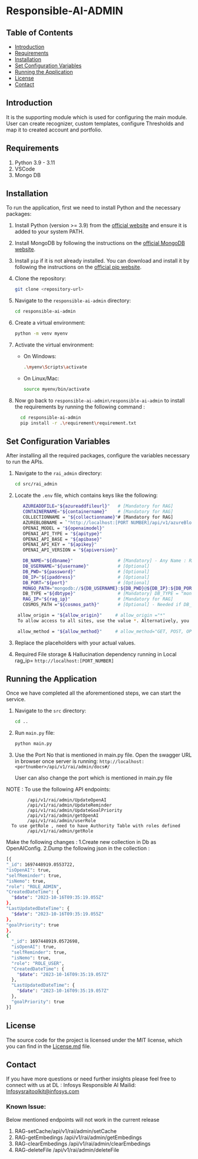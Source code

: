 # Responsible-AI-ADMIN

## Table of Contents

- [Introduction](#introduction)
- [Requirements](#requirements)
- [Installation](#installation)
- [Set Configuration Variables](#set-configuration-variables)
- [Running the Application](#running-the-application)
- [License](#license)
- [Contact](#contact)

## Introduction

It is the supporting module which is used for configuring the main module.
User can create recognizer, custom templates, configure Thresholds and map it to created account and portfolio.
 
## Requirements
1. Python 3.9 - 3.11
2. VSCode
3. Mongo DB
 
## Installation

To run the application, first we need to install Python and the necessary packages:
 
1. Install Python (version >= 3.9) from the [official website](https://www.python.org/downloads/) and ensure it is added to your system PATH.
 
2. Install MongoDB by following the instructions on the [official MongoDB website](https://docs.mongodb.com/manual/installation/).
 
3. Install `pip` if it is not already installed. You can download and install it by following the instructions on the [official pip website](https://pip.pypa.io/en/stable/installation/).

4. Clone the repository:
    ```sh
    git clone <repository-url>
    ```

5. Navigate to the `responsible-ai-admin` directory:
    ```sh
    cd responsible-ai-admin
    ```

6. Create a virtual environment:
    ```sh
    python -m venv myenv
    ```

7. Activate the virtual environment:
    - On Windows:
        ```sh
        .\myenv\Scripts\activate
         ```
 
    - On Linux/Mac:
        ```sh
        source myenv/bin/activate
        ```
8. Now go back to `responsible-ai-admin\responsible-ai-admin` to install the requirements by running the following command : 
   ```sh
     cd responsible-ai-admin
     pip install -r .\requirement\requirement.txt
     ```

## Set Configuration Variables
After installing all the required packages, configure the variables necessary to run the APIs.

1. Navigate to the `rai_admin` directory:
    ```sh
    cd src/rai_admin
    ```
2. Locate the `.env` file, which contains keys like the following:
   ```sh
      AZUREADDFILE="${azureaddfileurl}"   # [Mandatory for RAG]
      CONTAINERNAME="${containername}"    # [Mandatory for RAG]
      COLLECTIONNAME = "${collectionname}"# [Mandatory for RAG]
      AZUREBLOBNAME = `"http://localhost:[PORT NUMBER]/api/v1/azureBlob/getBlob?"`
      OPENAI_MODEL = "${openaimodel}"
      OPENAI_API_TYPE = "${apitype}"
      OPENAI_API_BASE = "${apibase}"
      OPENAI_API_KEY = "${apikey}"
      OPENAI_API_VERSION = "${apiversion}"

      DB_NAME="${dbname}"                 # [Mandatory] - Any Name : RAI_Admin_DB
      DB_USERNAME="${username}"           # [Optional] 
      DB_PWD="${password}"                # [Optional] 
      DB_IP="${ipaddress}"                # [Optional] 
      DB_PORT="${port}"                   # [Optional] 
      MONGO_PATH="mongodb://${DB_USERNAME}:${DB_PWD}@${DB_IP}:${DB_PORT}/"     # [Mandatory] MONGO_PATH = "mongodb://localhost:[PORT NUMBER]/"  - if using DB_TYPE = "mongo" locally. Also, use the port according your local
      DB_TYPE ="${dbtype}"                # [Mandatory] DB_TYPE = "mongo"
      RAG_IP="${rag_ip}"                  # [Mandatory for RAG]
      COSMOS_PATH ="${cosmos_path}"       # [Optional] - Needed if DB_TYPE = "cosmos"
   ```
   ```sh
    allow_origin = "${allow_origin}"     # allow_origin ="*"         
    To allow access to all sites, use the value *. Alternatively, you can specify a list of sites that should have access.

    allow_method = "${allow_method}"     # allow_method="GET, POST, OPTIONS, HEAD, DELETE, PATCH, UPDATE"
   ```
3. Replace the placeholders with your actual values.

4. Required File storage & Hallucination dependency running in Local
rag_ip= `http://localhost:[PORT_NUMBER]`

## Running the Application

Once we have completed all the aforementioned steps, we can start the service.

1. Navigate to the `src` directory:
    ```sh
    cd ..
    ```

2. Run `main.py` file:
    ```sh
    python main.py
     ```
3. Use the Port No that is mentioned in main.py file. Open the swagger URL in browser once server is running: 
    `http://localhost:<portnumber>/api/v1/rai/admin/docs#/`

    User can also change the port which is mentioned in main.py file

NOTE : To use the following API endpoints:

            /api/v1/rai/admin/UpdateOpenAI
            /api/v1/rai/admin/UpdateReminder
            /api/v1/rai/admin/UpdateGoalPriority
            /api/v1/rai/admin/getOpenAI
            /api/v1/rai/admin/userRole
      To use getRole , need to have Authority Table with roles defined
            /api/v1/rai/admin/getRole
            
   Make the following changes :
    1.Create new collection in Db as OpenAIConfig.
    2.Dump the following json in the collection : 
   ```sh
   [{
   "_id": 1697448919.0553722,
   "isOpenAI": true,
   "selfReminder": true,
   "isNemo": true,
   "role": "ROLE_ADMIN",
   "CreatedDateTime": {
     "$date": "2023-10-16T09:35:19.055Z"
   },
   "LastUpdatedDateTime": {
     "$date": "2023-10-16T09:35:19.055Z"
   },
   "goalPriority": true
   },
   {
     "_id": 1697448919.0572698,
     "isOpenAI": true,
     "selfReminder": true,
     "isNemo": true,
     "role": "ROLE_USER",
     "CreatedDateTime": {
       "$date": "2023-10-16T09:35:19.057Z"
     },
     "LastUpdatedDateTime": {
       "$date": "2023-10-16T09:35:19.057Z"
     },
     "goalPriority": true
   }]
   ```

## License

The source code for the project is licensed under the MIT license, which you can find in the [License.md](License.md) file.

## Contact
If you have more questions or need further insights please feel free to connect with us at
DL : Infosys Responsible AI
Mailid: Infosysraitoolkit@infosys.com

### Known Issue:
Below mentioned endpoints will not work in the current release
1. RAG-setCache/api/v1/rai/admin/setCache
2. RAG-getEmbedings	/api/v1/rai/admin/getEmbedings
3. RAG-clearEmbedings	/api/v1/rai/admin/clearEmbedings
4. RAG-deleteFile	/api/v1/rai/admin/deleteFile

